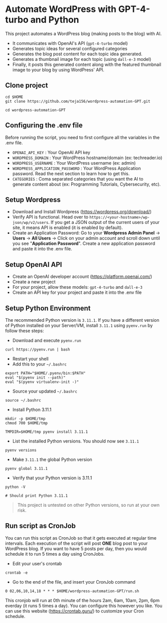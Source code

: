 # Automate WordPress with GPT-4-turbo and Python

This project automates a WordPress blog (making posts to the blog) with AI.
- It communicates with OpenAI's API (`gpt-4-turbo` model)
- Generates topic ideas for several configured categories
- Generates the blog post content for each topic idea generated. 
- Generates a thumbnail image for each topic (using `dall-e-3` model)
- Finally, it posts this generated content along with the featured thumbnail image to your blog by using WordPress' API.

## Clone project
```
cd $HOME
git clone https://github.com/teja156/wordpress-automation-GPT.git

cd wordpress-automation-GPT
```

## Configuring the .env file
Before running the script, you need to first configure all the variables in the .env file.
- `OPENAI_API_KEY` : Your OpenAI API key
- `WORDPRESS_DOMAIN` : Your WordPress hostname/domain (ex: techreader.io)
- `WORDPRESS_USERNAME` : Your WordPress username (ex: admin)
- `WORDPRESS_APPLICATION_PASSWORD` : Your WordPress Application password. Read the next section to learn how to get this.
- `CATEGORIES` : Coma separated categories that you want the AI to generate content about (ex: Programming Tutorials, Cybersecurity, etc).

## Setup Wordpress
- Download and Install Wordpress (https://wordpress.org/download/)
- Verify API is functional. Head over to `https://<your-hostname>/wp-json/wp/v2/users`. If you get a JSON output of the current users of your site, it means API is enabled (it is enabled by default).
- Create an Application Password: Go to your **Wordpress Admin Panel** -> **Users** -> **All Users** -> Click on your admin account and scroll down until you see "**Application Password**". Create a new application password and paste it into the .env file.

## Setup OpenAI API
- Create an OpenAI developer account (https://platform.openai.com/)
- Create a new project
- For your project, allow these models: `gpt-4-turbo` and `dall-e-3`
- Create an API key for your project and paste it into the .env file

## Setup Python Environment
The recommended Python version is `3.11.1`. If you have a different version of Python installed on your Server/VM, install `3.11.1` using `pyenv.run` by follow these steps:
- Download and execute `pyenv.run`
```
curl https://pyenv.run | bash
```
- Restart your shell
- Add this to your `~/.bashrc`
```
export PATH="$HOME/.pyenv/bin:$PATH"
eval "$(pyenv init --path)"
eval "$(pyenv virtualenv-init -)"
```
- Source your updated `~/.bashrc`
```
source ~/.bashrc
```
- Install Python 3.11.1
```
mkdir -p $HOME/tmp
chmod 700 $HOME/tmp

TMPDIR=$HOME/tmp pyenv install 3.11.1
```
- List the installed Python versions. You should now see `3.11.1`
```
pyenv versions
```
- Make `3.11.1` the global Python version
```
pyenv global 3.11.1
```
- Verify that your Python version is 3.11.1
```
python -V

# Should print Python 3.11.1
```

> This project is untested on other Python versions, so run at your own risk.

## Run script as CronJob
You can run this script as CronJob so that it gets executed at regular time intervals. Each execution of the script will post **ONE** blog post to your WordPress blog. If you want to have 5 posts per day, then you would schedule it to run 5 times a day using CronJobs.

- Edit your user's crontab
```
crontab -e
```
- Go to the end of the file, and insert your CronJob command
```
0 02,06,10,14,18 * * * $HOME/wordpress-automation-GPT/run.sh
```
This cronjob will run at 0th minute of the hours 2am, 6am, 10am, 2pm, 6pm everday (it runs 5 times a day). You can configure this however you like. You can use this website (https://crontab.guru/) to customize your Cron schedule. 